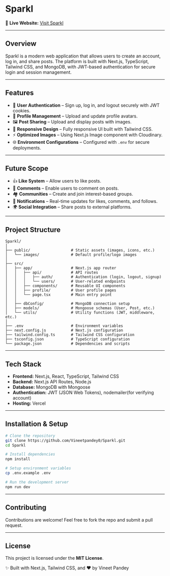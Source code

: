 # Sparkl

🚀 **Live Website:** [Visit Sparkl](https://sparkl-share.vercel.app/)

---

## Overview

Sparkl is a modern web application that allows users to create an account, log in, and share posts. The platform is built with Next.js, TypeScript, Tailwind CSS, and MongoDB, with JWT-based authentication for secure login and session management.

---

## Features

* 🔐 **User Authentication** – Sign up, log in, and logout securely with JWT cookies.
* 👤 **Profile Management** – Upload and update profile avatars.
* 🖼️ **Post Sharing** – Upload and display posts with images.
* 📱 **Responsive Design** – Fully responsive UI built with Tailwind CSS.
* ⚡ **Optimized Images** – Using Next.js Image component with Cloudinary.
* 🌐 **Environment Configurations** – Configured with `.env` for secure deployments.

---

## Future Scope

* 👍 **Like System** – Allow users to like posts.
* 💬 **Comments** – Enable users to comment on posts.
* 🏘️ **Communities** – Create and join interest-based groups.
* 🔔 **Notifications** – Real-time updates for likes, comments, and follows.
* 🌍 **Social Integration** – Share posts to external platforms.

---

## Project Structure

```
Sparkl/
│
├── public/                  # Static assets (images, icons, etc.)
│   └── images/              # Default profile/logo images
│
├── src/
│   ├── app/                 # Next.js app router
│   │   ├── api/             # API routes
│   │   │   ├── auth/        # Authentication (login, logout, signup)
│   │   │   └── users/       # User-related endpoints
│   │   ├── components/      # Reusable UI components
│   │   ├── profile/         # User profile pages
│   │   └── page.tsx         # Main entry point
│   │
│   ├── dbConfig/            # MongoDB connection setup
│   ├── models/              # Mongoose schemas (User, Post, etc.)
│   └── utils/               # Utility functions (JWT, middleware, etc.)
│
├── .env                     # Environment variables
├── next.config.js           # Next.js configuration
├── tailwind.config.ts       # Tailwind CSS configuration
├── tsconfig.json            # TypeScript configuration
└── package.json             # Dependencies and scripts
```

---

## Tech Stack

* **Frontend:** Next.js, React, TypeScript, Tailwind CSS
* **Backend:** Next.js API Routes, Node.js
* **Database:** MongoDB with Mongoose
* **Authentication:** JWT (JSON Web Tokens), nodemailer(for verifying account)
* **Hosting:** Vercel

---

## Installation & Setup

```bash
# Clone the repository
git clone https://github.com/Vineetpandey0/Sparkl.git
cd Sparkl

# Install dependencies
npm install

# Setup environment variables
cp .env.example .env

# Run the development server
npm run dev
```

---

## Contributing

Contributions are welcome! Feel free to fork the repo and submit a pull request.

---

## License

This project is licensed under the **MIT License**.


✨ Built with Next.js, Tailwind CSS, and ❤️ by Vineet Pandey
